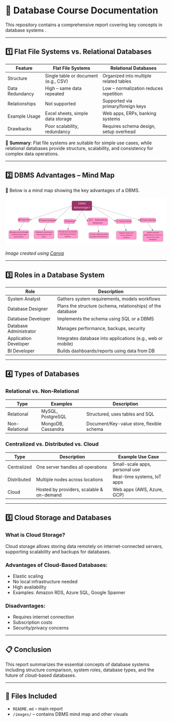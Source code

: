 # 📘 Database Course Documentation

This repository contains a comprehensive report covering key concepts in database systems .

---

## 1️⃣ Flat File Systems vs. Relational Databases

| Feature         | Flat File Systems                 | Relational Databases                   |
|----------------|-----------------------------------|----------------------------------------|
| Structure       | Single table or document (e.g., CSV) | Organized into multiple related tables |
| Data Redundancy | High – same data repeated         | Low – normalization reduces repetition |
| Relationships   | Not supported                     | Supported via primary/foreign keys     |
| Example Usage   | Excel sheets, simple data storage | Web apps, ERPs, banking systems        |
| Drawbacks       | Poor scalability, redundancy      | Requires schema design, setup overhead |

📌 **Summary**: Flat file systems are suitable for simple use cases, while relational databases provide structure, scalability, and consistency for complex data operations.

---

## 2️⃣ DBMS Advantages – Mind Map

🧠 Below is a mind map showing the key advantages of a DBMS.

![DBMS Mind Map](images/dbms_mind_map.png)


*Image created using [Canva](https://www.canva.com/)*

---

## 3️⃣ Roles in a Database System

| Role                     | Description |
|--------------------------|-------------|
| System Analyst           | Gathers system requirements, models workflows |
| Database Designer        | Plans the structure (schema, relationships) of the database |
| Database Developer       | Implements the schema using SQL or a DBMS |
| Database Administrator   | Manages performance, backups, security |
| Application Developer    | Integrates database into applications (e.g., web or mobile) |
| BI Developer             | Builds dashboards/reports using data from DB |

---

## 4️⃣ Types of Databases

### Relational vs. Non-Relational

| Type            | Examples              | Description |
|-----------------|-----------------------|-------------|
| Relational      | MySQL, PostgreSQL     | Structured, uses tables and SQL |
| Non-Relational  | MongoDB, Cassandra    | Document/Key-value store, flexible schema |

### Centralized vs. Distributed vs. Cloud

| Type         | Description                                | Example Use Case              |
|--------------|--------------------------------------------|-------------------------------|
| Centralized  | One server handles all operations          | Small-scale apps, personal use |
| Distributed  | Multiple nodes across locations            | Real-time systems, IoT apps   |
| Cloud        | Hosted by providers, scalable & on-demand | Web apps (AWS, Azure, GCP)    |

---

## 5️⃣ Cloud Storage and Databases

### What is Cloud Storage?
Cloud storage allows storing data remotely on internet-connected servers, supporting scalability and backups for databases.

### Advantages of Cloud-Based Databases:
- Elastic scaling
- No local infrastructure needed
- High availability
- Examples: Amazon RDS, Azure SQL, Google Spanner

### Disadvantages:
- Requires internet connection
- Subscription costs
- Security/privacy concerns

---

## 📋 Conclusion

This report summarizes the essential concepts of database systems including structure comparison, system roles, database types, and the future of cloud-based databases.

---

## 📁 Files Included

- `README.md` – main report
- `/images/` – contains DBMS mind map and other visuals
